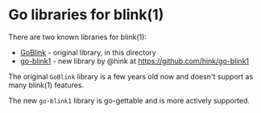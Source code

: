 Go libraries for blink(1)
=========================

There are two known libraries for blink(1):
* [GoBlink](./GoBlink) - original library, in this directory
* [go-blink1](https://github.com/hink/go-blink1) - new library by @hink at https://github.com/hink/go-blink1

The original `GoBlink` library is a few years old now and doesn't support as many blink(1) features.

The new `go-blink1` library is go-gettable and is more actively supported.

